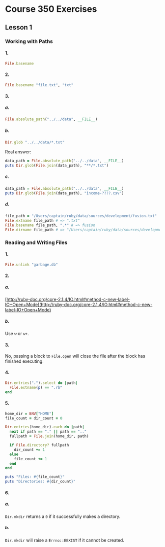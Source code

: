 # Course 350 Exercises

## Lesson 1

### Working with Paths

#### 1.

```ruby
File.basename
```

#### 2.

```ruby
File.basename "file.txt", "txt"
```

#### 3.

##### a.

```ruby
File.absolute_path("../../data", __FILE__)
```

##### b.

```ruby
Dir.glob "../../data/*.txt"
```

Real answer:

```ruby
data_path = File.absolute_path("../../data", __FILE__)
puts Dir.glob(File.join(data_path), "**/*.txt")
```

##### c.

```ruby
data_path = File.absolute_path("../../data", __FILE__)
puts Dir.glob(File.join(data_path), "income-????.csv")
```

##### d.

```ruby
file_path = "/Users/captain/ruby/data/sources/development/fusion.txt"
File.extname file_path # => ".txt"
File.basename file_path, ".*" # => fusion
File.dirname file_path # => "/Users/captain/ruby/data/sources/development"
```

### Reading and Writing Files

#### 1.

```ruby
File.unlink "garbage.db"
```

#### 2.

##### a.

[http://ruby-doc.org/core-2.1.4/IO.html#method-c-new-label-IO+Open+Mode](http://ruby-doc.org/core-2.1.4/IO.html#method-c-new-label-IO+Open+Mode)

##### b.

Use `w` or `w+`.

#### 3.

No, passing a block to `File.open` will close the file after the block has finished executing.

#### 4.

```ruby
Dir.entries(".").select do |path|
  File.extname(p) == ".rb"
end
```

#### 5.

```ruby
home_dir = ENV["HOME"]
file_count = dir_count = 0

Dir.entries(home_dir).each do |path|
  next if path == "." || path == ".."
  fullpath = File.join(home_dir, path)

  if File.directory? fullpath
    dir_count += 1
  else
    file_count += 1
  end
end

puts "Files: #{file_count}"
puts "Directories: #{dir_count}"
```

#### 6.

##### a.

`Dir.mkdir` returns a `0` if it successfully makes a directory.

##### b.

`Dir.mkdir` will raise a `Errno::EEXIST` if it cannot be created.
